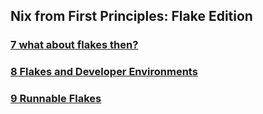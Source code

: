 
## Nix from First Principles: Flake Edition

### [7 what about flakes then?](https://tonyfinn.com/blog/nix-from-first-principles-flake-edition/nix-7-what-about-flakes-then/)

### [8 Flakes and Developer Environments](https://tonyfinn.com/blog/nix-from-first-principles-flake-edition/nix-8-flakes-and-developer-environments/)

### [9 Runnable Flakes](https://tonyfinn.com/blog/nix-from-first-principles-flake-edition/nix-9-runnable-flakes/)

